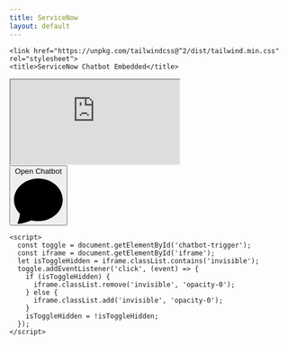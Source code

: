 ```yaml
---
title: ServiceNow
layout: default
---
```


<html lang="en">
  <head>
    <!-- Required meta tags -->
    <meta charset="utf-8">
    <meta name="viewport" content="width=device-width, initial-scale=1">

    <link href="https://unpkg.com/tailwindcss@^2/dist/tailwind.min.css" rel="stylesheet">
    <title>ServiceNow Chatbot Embedded</title>
  </head>
  <body>
    <div class="fixed flex flex-col h-screen items-end p-4 right-0">
      <div id="iframe" class="border flex-1 mb-2 overflow-hidden rounded rounded-lg transition duration-700">
        <iframe id="sn_va_web_client" title="ServiceNow Virtual Agent Client" src="https://incentivetechnologygroupllcdemo14.service-now.com/sn_va_web_client_app_embed.do?sysparm_skip_load_history=true" class="h-full">
        </iframe>
      </div>
      <button id="chatbot-trigger" class="bg-blue-500 border border-blue-500 focus:outline-none focus:ring h-12 hover:bg-blue-600 inline-flex items-center justify-around ring-offset-1 rounded-full text-white w-12 mt-auto">
        <span class="sr-only">Open Chatbot</span>
        <svg xmlns="http://www.w3.org/2000/svg" fill="currentColor" class="h-8 w-8" viewBox="0 0 16 16">
          <path d="M8 15c4.418 0 8-3.134 8-7s-3.582-7-8-7-8 3.134-8 7c0 1.76.743 3.37 1.97 4.6-.097 1.016-.417 2.13-.771 2.966-.079.186.074.394.273.362 2.256-.37 3.597-.938 4.18-1.234A9.06 9.06 0 0 0 8 15z"></path>
        </svg>
      </button>
    </div>
    
    <script>
      const toggle = document.getElementById('chatbot-trigger');
      const iframe = document.getElementById('iframe');
      let isToggleHidden = iframe.classList.contains('invisible');
      toggle.addEventListener('click', (event) => {
        if (isToggleHidden) {
          iframe.classList.remove('invisible', 'opacity-0');
        } else {
          iframe.classList.add('invisible', 'opacity-0');
        }
        isToggleHidden = !isToggleHidden;
      });
    </script>
  </body>
</html>
